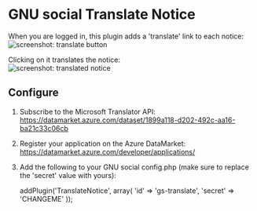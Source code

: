 GNU social Translate Notice
===========================

When you are logged in, this plugin adds a 'translate' link to each notice:  
![screenshot: translate button](https://chimo.github.io/gs-translate/screenshot_button.png "translate button")

Clicking on it translates the notice:  
![screenshot: translated notice](https://chimo.github.io/gs-translate/screenshot_translation.png "translated notice")

Configure
---------

1. Subscribe to the Microsoft Translator API: https://datamarket.azure.com/dataset/1899a118-d202-492c-aa16-ba21c33c06cb
2. Register your application on the Azure DataMarket: https://datamarket.azure.com/developer/applications/
3. Add the following to your GNU social config.php (make sure to replace the 'secret' value with yours):

    addPlugin('TranslateNotice', array(
        'id'     => 'gs-translate',
        'secret' => 'CHANGEME'
    ));
